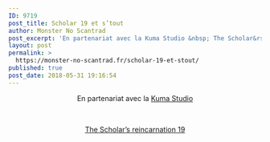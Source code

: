 ```yaml
---
ID: 9719
post_title: Scholar 19 et s’tout
author: Monster No Scantrad
post_excerpt: 'En partenariat avec la Kuma Studio &nbsp; The Scholar&rsquo;s reincarnation 19'
layout: post
permalink: >
  https://monster-no-scantrad.fr/scholar-19-et-stout/
published: true
post_date: 2018-05-31 19:16:54
---
```

<p style="text-align: center;">En partenariat avec la <a href="http://kumastudio.fr/">Kuma Studio</a></p>
<p>&nbsp;</p>
<p style="text-align: center;"><a href="http://www.clictune.com/5bli">The Scholar&rsquo;s reincarnation 19</a></p>